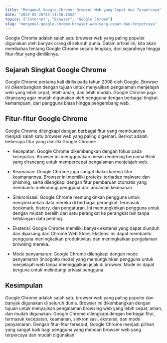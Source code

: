 ```yaml
---
title: "Mengenal Google Chrome: Browser Web yang Cepat dan Terpercaya"
date: "2023-02-26T15:11:56.165Z"
topics: ["Internet", "Browser", "Google Chrome"]
slug: "mengenal-google-chrome-browser-web-yang-cepat-dan-terpercaya"
---
```


Google Chrome adalah salah satu browser web yang paling populer digunakan oleh banyak orang di seluruh dunia. Dalam artikel ini, kita akan membahas tentang Google Chrome secara lengkap, dari sejarahnya hingga fitur-fitur yang dimilikinya.

## Sejarah Singkat Google Chrome

Google Chrome pertama kali dirilis pada tahun 2008 oleh Google. Browser ini dikembangkan dengan tujuan untuk menyajikan pengalaman menjelajah web yang lebih cepat, lebih aman, dan lebih mudah. Google Chrome juga dirancang agar mudah digunakan oleh pengguna dengan berbagai tingkat kemampuan, dari pengguna biasa hingga pengembang web.

## Fitur-fitur Google Chrome

Google Chrome dilengkapi dengan berbagai fitur yang membuatnya menjadi salah satu browser web yang paling digemari. Berikut adalah beberapa fitur yang dimiliki Google Chrome:

- Kecepatan: Google Chrome dikembangkan dengan fokus pada kecepatan. Browser ini menggunakan mesin rendering bernama Blink yang dirancang untuk mempercepat pengalaman menjelajah web.

- Keamanan: Google Chrome juga sangat diakui karena fitur keamanannya. Browser ini memiliki proteksi terhadap malware dan phishing, serta dilengkapi dengan fitur pembaruan otomatis yang membantu melindungi pengguna dari ancaman keamanan.

- Sinkronisasi: Google Chrome memungkinkan pengguna untuk menyinkronkan data mereka di berbagai perangkat, termasuk bookmark, history, dan pengaturan. Ini memungkinkan pengguna untuk dengan mudah beralih dari satu perangkat ke perangkat lain tanpa kehilangan data penting.

- Ekstensi: Google Chrome memiliki banyak ekstensi yang dapat diunduh dan dipasang dari Chrome Web Store. Ekstensi ini dapat membantu pengguna meningkatkan produktivitas dan meningkatkan pengalaman browsing mereka.

- Mode penyamaran: Google Chrome dilengkapi dengan mode penyamaran (incognito mode) yang memungkinkan pengguna untuk menjelajah web tanpa meninggalkan jejak di browser. Mode ini dapat berguna untuk melindungi privasi pengguna.

## Kesimpulan

Google Chrome adalah salah satu browser web yang paling populer dan banyak digunakan di seluruh dunia. Browser ini dikembangkan dengan tujuan untuk menyajikan pengalaman browsing web yang lebih cepat, aman, dan mudah digunakan. Google Chrome dilengkapi dengan berbagai fitur, termasuk kecepatan, keamanan, sinkronisasi, ekstensi, dan mode penyamaran. Dengan fitur-fitur tersebut, Google Chrome menjadi pilihan yang sangat baik bagi pengguna yang mencari browser web yang terpercaya dan mudah digunakan.
